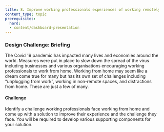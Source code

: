 ```yaml
---
title: 8. Improve working professionals experiences of working remotely
content_type: topic
prerequisites:
  hard:
  - content/dashboard-presentation
---
```


### Design Challenge: Briefing

The Covid 19 pandemic has impacted many lives and economies around the world. Measures were put in place to slow down the spread of the virus including businesses and various organisations encouraging working professionals to work from home. Working from home may seem like a dream come true for many but has its own set of challenges including “unplugging from work”, working in non-remote spaces, and distractions from home. These are just a few of many.

#### Challenge
Identify a challenge working professionals face working from home and come up with a solution to improve their experience and the challenge they face. You will be required to develop various supporting components for your solution.